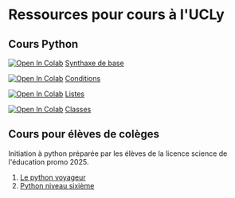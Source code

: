 # Ressources pour cours à l'UCLy

## Cours Python

[![Open In Colab](https://colab.research.google.com/assets/colab-badge.svg)](https://colab.research.google.com/github/UCLy/cours/blob/master/1_syntaxe_bases.ipynb) [Synthaxe de base](1_syntaxe_bases.ipynb)

[![Open In Colab](https://colab.research.google.com/assets/colab-badge.svg)](https://colab.research.google.com/github/UCLy/cours/blob/master/2_conditions.ipynb) [Conditions](2_conditions.ipynb)

[![Open In Colab](https://colab.research.google.com/assets/colab-badge.svg)](https://colab.research.google.com/github/UCLy/cours/blob/master/3_listes_etudiants.ipynb) [Listes](3_listes_etudiants.ipynb)

[![Open In Colab](https://colab.research.google.com/assets/colab-badge.svg)](https://colab.research.google.com/github/UCLy/cours/blob/master/4_classes.ipynb) [Classes](4_classes.ipynb)

## Cours pour élèves de colèges

Initiation à python préparée par les élèves de la licence science de l'éducation promo 2025.

1. [Le python voyageur](sef/Le_Python_Voyageur.ipynb)
2. [Python niveau sixième](sef/Python_niveau_sixieme.ipynb) 
